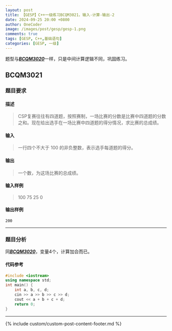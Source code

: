 ```yaml
---
layout: post
title: 【GESP】C++一级练习BCQM3021，输入-计算-输出-2
date: 2024-09-25 20:00 +0800
author: OneCoder
image: /images/post/gesp/gesp-1.png
comments: true
tags: [GESP, C++,基础语句]
categories: [GESP, 一级]
---
```

题型与[***BCQM3020***](https://www.coderli.com/gesp-1-bcqm3020/)一样，只是中间计算逻辑不同，巩固练习。

<!--more-->

## BCQM3021

### 题目要求

#### 描述

>CSP复赛往往有四道题，按照赛制，一场比赛的分数是比赛中四道题的分数之和。现在给出选手在一场比赛中四道题的得分情况，求比赛的总成绩。

#### 输入

>一行四个不大于 100 的非负整数，表示选手每道题的得分。

#### 输出

>一个数，为这场比赛的总成绩。

#### 输入样例

>100 75 25 0

#### 输出样例

```console
200
```

---

### 题目分析

同[***BCQM3020***](https://www.coderli.com/gesp-1-bcqm3020/)，变量4个，计算加合而已。

#### 代码参考

```cpp
#include <iostream>
using namespace std;
int main() {
    int a, b, c, d;
    cin >> a >> b >> c >> d;
    cout << a + b + c + d;
    return 0;
}
```

---

{% include custom/custom-post-content-footer.md %}
